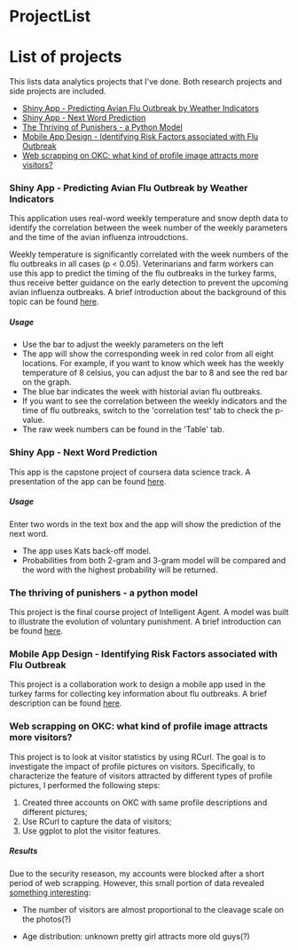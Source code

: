 # ProjectList


# List of projects

This lists data analytics projects that I've done. Both research projects and side projects are included.

  - [Shiny App - Predicting Avian Flu Outbreak by Weather Indicators]
  - [Shiny App - Next Word Prediction]
  - [The Thriving of Punishers - a Python Model]
  - [Mobile App Design - Identifying Risk Factors associated with Flu Outbreak]
  - [Web scrapping on OKC: what kind of profile image attracts more visitors?]
  

### Shiny App - Predicting Avian Flu Outbreak by Weather Indicators

This application uses real-word weekly temperature and snow depth data to identify the correlation between the week number of the weekly parameters and the time of the avian influenza introudctions. 

Weekly temperature is significantly correlated with the week numbers of the flu outbreaks in all cases (p < 0.05). Veterinarians and farm workers can use this app to predict the timing of the flu outbreaks in the turkey farms, thus receive better guidance on the early detection to prevent the upcoming avian influenza outbreaks. A brief introduction about the background of this topic can be found [here][link1].


##### Usage

* Use the bar to adjust the weekly parameters on the left
* The app will show the corresponding week in red color from all eight locations. For example, if you want to know which week has the weekly temperature of 8 celsius, you can adjust the bar to 8 and see the red bar on the graph.
* The blue bar indicates the week with historial avian flu outbreaks. 
* If you want to see the correlation between the weekly indicators and the time of flu outbreaks, switch to the 'correlation test' tab to check the p-value.
* The raw week numbers can be found in the 'Table' tab.


### Shiny App - Next Word Prediction

This app is the capstone project of coursera data science track. A presentation of the app can be found [here][link2].

##### Usage
Enter two words in the text box and the app will show the prediction of the next word. 

* The app uses Kats back-off model. 
* Probabilities from both 2-gram and 3-gram model will be compared and the word with the highest probability will be returned.


### The thriving of punishers - a python model

This project is the final course project of Intelligent Agent. A model was built to illustrate the evolution of voluntary punishment. A brief introduction can be found [here][link3].


### Mobile App Design - Identifying Risk Factors associated with Flu Outbreak

This project is a collaboration work to design a mobile app used in the turkey farms for collecting key information about flu outbreaks. A brief description can be found [here][link4].

### Web scrapping on OKC: what kind of profile image attracts more visitors?

This project is to look at visitor statistics by using RCurl. The goal is to investigate the impact of profile pictures on visitors. Specifically, to characterize the feature of visitors attracted by different types of profile pictures, I performed the following steps:

1. Created three accounts on OKC with same profile descriptions and different pictures;
2. Use RCurl to capture the data of visitors;
3. Use ggplot to plot the visitor features.


##### Results
Due to the security reseason, my accounts were blocked after a short period of web scrapping. However, this small portion of data revealed [something interesting]:

* The number of visitors are almost proportional to the cleavage scale on the photos(?)
* Age distribution: unknown pretty girl attracts more old guys(?)




   [link1]: <https://rpubs.com/lilsummer1989/228300>
   [Shiny App - Predicting Avian Flu Outbreak by Weather Indicators]: <https://lilsummer.shinyapps.io/weatherIndicators/>
   [Shiny App - Next Word Prediction]: <https://lilsummer.shinyapps.io/NextWordPrediction/>
   [link2]:<https://rpubs.com/lilsummer1989/238392>
   [The Thriving of Punishers - a Python Model]: <https://github.com/lilsummer/modeling_punishment_py>
   [link3]: <https://github.com/lilsummer/modeling_punishment_py>
   [Mobile App Design - Identifying Risk Factors associated with Flu Outbreak]: <http://www.slideshare.net/XiCassieGuo/mobile-survey-appillustration?ref=https://www.linkedin.com/>
   [link4]: <http://www.slideshare.net/XiCassieGuo/mobile-survey-appillustration?ref=https://www.linkedin.com/>
   [Web scrapping on OKC: what kind of profile image attracts more visitors?]: <https://rpubs.com/lilsummer1989/58718>
   [something interesting]: <https://rpubs.com/lilsummer1989/58718>
   
   
 
 
   
  
